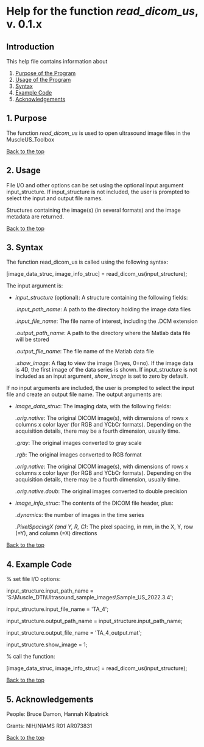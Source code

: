 # Help for the function <i>read_dicom_us</i>, v. 0.1.x

## Introduction

This help file contains information about
1) [Purpose of the Program](https://github.com/bdamon/MuscleUS_Toolbox/blob/master/Help/Help-for-read_dicom_us.md#1-purpose)
2) [Usage of the Program](https://github.com/bdamon/MuscleUS_Toolbox/blob/master/Help/Help-for-read_dicom_us.md#2-usage)
3) [Syntax](https://github.com/bdamon/MuscleUS_Toolbox/blob/master/Help/Help-for-read_dicom_us.md#3-Syntax)
5) [Example Code](https://github.com/bdamon/MuscleUS_Toolbox/blob/master/Help/Help-for-read_dicom_us.md#4-Example-Code)
6) [Acknowledgements](https://github.com/bdamon/MuscleUS_Toolbox/blob/master/Help/Help-for-read_dicom_us.md#5-Acknowledgements)


## 1. Purpose

The function <i>read_dicom_us</i> is used to open ultrasound image files in the MuscleUS_Toolbox

[Back to the top](https://github.com/bdamon/MuscleUS_Toolbox/blob/master/Help/Help-for-read_dicom_us.md)

## 2. Usage
File I/O and other options can be set using the optional input argument input_structure.  If input_structure is not included, the user is prompted to select the input and output file names.

Structures containing the image(s) (in several formats) and the image metadata are returned.

[Back to the top](https://github.com/bdamon/MuscleUS_Toolbox/blob/master/Help/Help-for-read_dicom_us.md)

## 3. Syntax
The function read_dicom_us is called using the following syntax:

[image_data_struc, image_info_struc] = read_dicom_us(input_structure);

The input argument is:
* <i>input_structure</i> (optional): A structure containing the following fields:

    <i>.input_path_name</i>: A path to the directory holding the image data files

    <i>.input_file_name</i>: The file name of interest, including the .DCM extension

    <i>.output_path_name</i>: A path to the directory where the Matlab data file will be stored

    <i>.output_file_name</i>: The file name of the Matlab data file
  
    <i>.show_image</i>: A flag to view the image (1=yes, 0=no). If the image data is 4D, the first image of the data series is shown. If input_structure is not included as an input argument, <i>show_image</i> is set to zero by default. 

If no input arguments are included, the user is prompted to select the input file and create an output file name.
The output arguments are:
* <i>image_data_struc</i>: The imaging data, with the following fields:
   
    <i>.orig.native</i>: The original DICOM image(s), with dimensions of rows x columns x color layer (for RGB and YCbCr formats). Depending on the acquisition details, there may be a fourth dimension, usually time.
  
    <i>.gray</i>: The original images converted to gray scale
  
    <i>.rgb</i>: The original images converted to RGB format
   
    <i>.orig.native</i>: The original DICOM image(s), with dimensions of rows x columns x color layer (for RGB and YCbCr formats). Depending on the acquisition details, there may be a fourth dimension, usually time.
  
    <i>.orig.native.doub</i>: The original images converted to double precision
    
* <i>image_info_struc</i>: The contents of the DICOM file header, plus:
   
    <i>.dynamics</i>: the number of images in the time series
  
    <i>.PixelSpacingX (and Y, R, C)</i>: The pixel spacing, in mm, in the X, Y, row (=Y), and column (=X) directions
    
[Back to the top](https://github.com/bdamon/MuscleUS_Toolbox/blob/master/Help/Help-for-read_dicom_us.md)

## 4. Example Code

% set file I/O options:

input_structure.input_path_name = 'S:\Muscle_DTI\Ultrasound_sample_images\Sample_US_2022.3.4';

input_structure.input_file_name = 'TA_4';

input_structure.output_path_name = input_structure.input_path_name;

input_structure.output_file_name =  'TA_4_output.mat';

input_structure.show_image = 1;

% call the function:

[image_data_struc, image_info_struc] = read_dicom_us(input_structure);

[Back to the top](https://github.com/bdamon/MuscleUS_Toolbox/blob/master/Help/Help-for-read_dicom_us.md)

## 5. Acknowledgements
People: Bruce Damon, Hannah Kilpatrick

Grants: NIH/NIAMS R01 AR073831

[Back to the top](https://github.com/bdamon/MuscleUS_Toolbox/blob/master/Help/Help-for-read_dicom_us.md)
